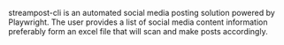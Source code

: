 streampost-cli is an automated social media posting solution powered by Playwright. The user provides a list of social media content information preferably form an excel file that will scan and make posts accordingly.  